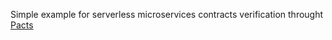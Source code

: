 Simple example for serverless microservices contracts verification throught [Pacts](https://pact.io/)